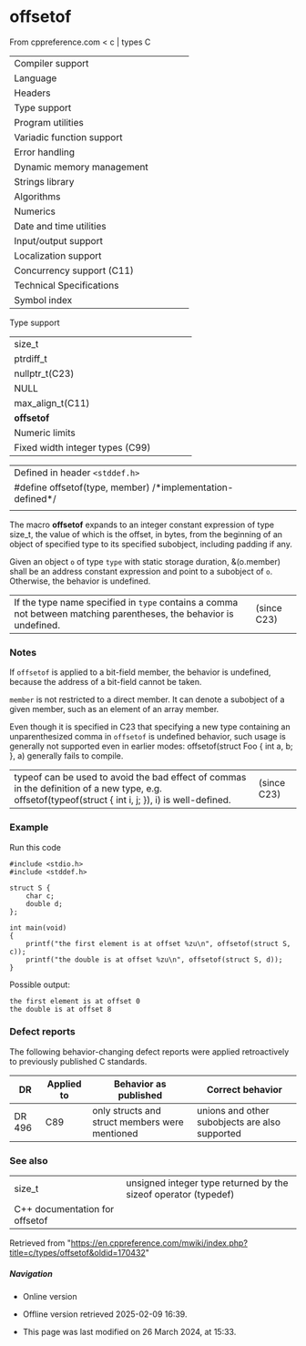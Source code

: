 # offsetof

From cppreference.com
< c‎ | types
 C

|  |  |  |  |  |
| --- | --- | --- | --- | --- |
| Compiler support | | | | |
| Language | | | | |
| Headers | | | | |
| Type support | | | | |
| Program utilities | | | | |
| Variadic function support | | | | |
| Error handling | | | | |
| Dynamic memory management | | | | |
| Strings library | | | | |
| Algorithms | | | | |
| Numerics | | | | |
| Date and time utilities | | | | |
| Input/output support | | | | |
| Localization support | | | | |
| Concurrency support (C11) | | | | |
| Technical Specifications | | | | |
| Symbol index | | | | |

 Type support

|  |  |  |  |  |
| --- | --- | --- | --- | --- |
| size_t | | | | |
| ptrdiff_t | | | | |
| nullptr_t(C23) | | | | |
| NULL | | | | |
| max_align_t(C11) | | | | |
| ****offsetof**** | | | | |
| Numeric limits | | | | |
| Fixed width integer types (C99) | | | | |

|  |  |  |
| --- | --- | --- |
| Defined in header `<stddef.h>` |  |  |
| #define offsetof(type, member) /\*implementation-defined\*/ |  |  |
|  |  |  |

The macro ****offsetof**** expands to an integer constant expression of type size_t, the value of which is the offset, in bytes, from the beginning of an object of specified type to its specified subobject, including padding if any.

Given an object `o` of type `type` with static storage duration, &(o.member) shall be an address constant expression and point to a subobject of `o`. Otherwise, the behavior is undefined.

|  |  |
| --- | --- |
| If the type name specified in `type` contains a comma not between matching parentheses, the behavior is undefined. | (since C23) |

### Notes

If `offsetof` is applied to a bit-field member, the behavior is undefined, because the address of a bit-field cannot be taken.

`member` is not restricted to a direct member. It can denote a subobject of a given member, such as an element of an array member.

Even though it is specified in C23 that specifying a new type containing an unparenthesized comma in `offsetof` is undefined behavior, such usage is generally not supported even in earlier modes: offsetof(struct Foo { int a, b; }, a) generally fails to compile.

|  |  |
| --- | --- |
| typeof can be used to avoid the bad effect of commas in the definition of a new type, e.g. offsetof(typeof(struct { int i, j; }), i) is well-defined. | (since C23) |

### Example

Run this code

```
#include <stdio.h>
#include <stddef.h>
 
struct S {
    char c;
    double d;
};
 
int main(void)
{
    printf("the first element is at offset %zu\n", offsetof(struct S, c));
    printf("the double is at offset %zu\n", offsetof(struct S, d));
}

```

Possible output:

```
the first element is at offset 0
the double is at offset 8

```

### Defect reports

The following behavior-changing defect reports were applied retroactively to previously published C standards.

| DR | Applied to | Behavior as published | Correct behavior |
| --- | --- | --- | --- |
| DR 496 | C89 | only structs and struct members were mentioned | unions and other subobjects are also supported |

### See also

|  |  |
| --- | --- |
| size_t | unsigned integer type returned by the sizeof operator   (typedef) |
| C++ documentation for offsetof | |

Retrieved from "<https://en.cppreference.com/mwiki/index.php?title=c/types/offsetof&oldid=170432>"

##### Navigation

- Online version
- Offline version retrieved 2025-02-09 16:39.

- This page was last modified on 26 March 2024, at 15:33.